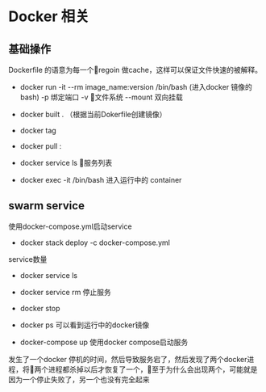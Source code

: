 # Docker 相关
## 基础操作
Dockerfile 的语意为每一个regoin 做cache，这样可以保证文件快速的被解释。

 - docker run -it --rm image_name:version /bin/bash (进入docker 镜像的bash)
    -p 绑定端口
    -v 文件系统
    --mount 双向挂载
 - docker built . （根据当前Dokerfile创建镜像）
 
 - docker tag 
 
 - docker pull <source>:<tag>

 - docker service ls 服务列表

 - docker exec -it <containter id> /bin/bash 进入运行中的 container 
## swarm service
使用docker-compose.yml启动service

 - docker stack deploy -c docker-compose.yml <service name>
 
service数量
 - docker service ls

 - docker service rm <service name> 停止服务

 - docker stop <service>

 - docker ps 可以看到运行中的docker镜像

 - docker-compose up 使用docker compose启动服务

 发生了一个docker 停机的时间，然后导致服务宕了，然后发现了两个docker进程，将两个进程都杀掉以后才恢复了一个，至于为什么会出现两个，可能就是因为一个停止失败了，另一个也没有完全起来